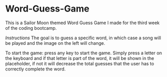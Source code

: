 # Word-Guess-Game
This is a Sailor Moon themed Word Guess Game I made for the third week of the coding bootcamp.

*Instructions*
The goal is to guess a specific word, in which case a song will be played and the image on the left will change.

To start the game: press any key to start the game.
Simply press a  letter on the keyboard and if that letter is part of the word, it will be shown in the placeholder, if not it will decrease the total guesses that the user has to correctly complete the word. 
